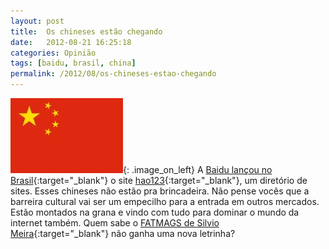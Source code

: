 ```yaml
---
layout: post
title:  Os chineses estão chegando
date:   2012-08-21 16:25:18
categories: Opinião
tags: [baidu, brasil, china]
permalink: /2012/08/os-chineses-estao-chegando
---
```


![china](/assets/images/2012/china.jpg){: .image_on_left} A [Baidu lançou no Brasil][baidu-brasil]{:target="_blank"} o site [hao123][hao123]{:target="_blank"}, um diretório de sites. Esses chineses não estão pra brincadeira. Não pense vocês que a barreira cultural vai ser um empecilho para a entrada em outros mercados. Estão montados na grana e vindo com tudo para dominar o mundo da internet também. Quem sabe o [FATMAGS de Silvio Meira][fatmags]{:target="_blank"} não ganha uma nova letrinha?

[baidu-brasil]: http://thenextweb.com/la/2012/07/27/chinese-web-titan-baidu-dips-into-brazil-with-portuguese-version-of-hao123-directory/
[hao123]: http://br.hao123.com/
[fatmags]: https://twitter.com/srlm/status/216720504839614464